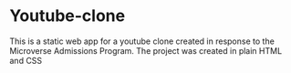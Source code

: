 # Youtube-clone
This is a static web app for a youtube clone created in response to the Microverse Admissions Program.
The project was created in plain HTML and CSS
